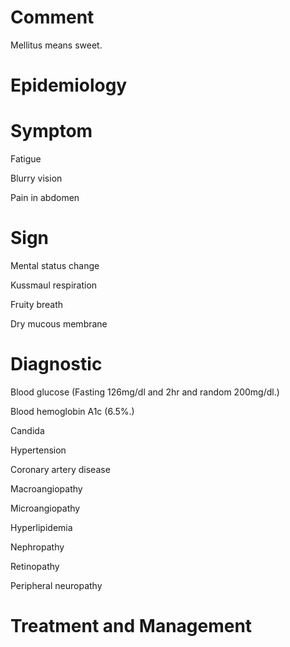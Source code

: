 # Comment

Mellitus means sweet.

# Epidemiology

# Symptom

Fatigue

Blurry vision

Pain in abdomen

# Sign

Mental status change

Kussmaul respiration

Fruity breath

Dry mucous membrane

# Diagnostic

Blood glucose
(Fasting 126mg/dl and 2hr and random 200mg/dl.)

Blood hemoglobin A1c
(6.5%.)

Candida

Hypertension

Coronary artery disease

Macroangiopathy

Microangiopathy

Hyperlipidemia

Nephropathy

Retinopathy

Peripheral neuropathy

# Treatment and Management
